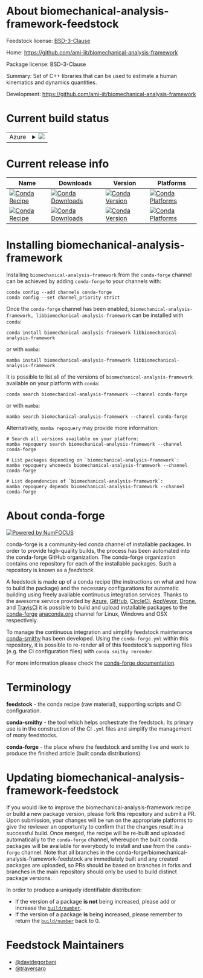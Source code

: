 About biomechanical-analysis-framework-feedstock
================================================

Feedstock license: [BSD-3-Clause](https://github.com/conda-forge/biomechanical-analysis-framework-feedstock/blob/main/LICENSE.txt)

Home: https://github.com/ami-iit/biomechanical-analysis-framework

Package license: BSD-3-Clause

Summary: Set of C++ libraries that can be used to estimate a human kinematics and dynamics quantities.

Development: https://github.com/ami-iit/biomechanical-analysis-framework

Current build status
====================


<table>
    
  <tr>
    <td>Azure</td>
    <td>
      <details>
        <summary>
          <a href="https://dev.azure.com/conda-forge/feedstock-builds/_build/latest?definitionId=25053&branchName=main">
            <img src="https://dev.azure.com/conda-forge/feedstock-builds/_apis/build/status/biomechanical-analysis-framework-feedstock?branchName=main">
          </a>
        </summary>
        <table>
          <thead><tr><th>Variant</th><th>Status</th></tr></thead>
          <tbody><tr>
              <td>linux_64</td>
              <td>
                <a href="https://dev.azure.com/conda-forge/feedstock-builds/_build/latest?definitionId=25053&branchName=main">
                  <img src="https://dev.azure.com/conda-forge/feedstock-builds/_apis/build/status/biomechanical-analysis-framework-feedstock?branchName=main&jobName=linux&configuration=linux%20linux_64_" alt="variant">
                </a>
              </td>
            </tr><tr>
              <td>linux_aarch64</td>
              <td>
                <a href="https://dev.azure.com/conda-forge/feedstock-builds/_build/latest?definitionId=25053&branchName=main">
                  <img src="https://dev.azure.com/conda-forge/feedstock-builds/_apis/build/status/biomechanical-analysis-framework-feedstock?branchName=main&jobName=linux&configuration=linux%20linux_aarch64_" alt="variant">
                </a>
              </td>
            </tr><tr>
              <td>osx_64</td>
              <td>
                <a href="https://dev.azure.com/conda-forge/feedstock-builds/_build/latest?definitionId=25053&branchName=main">
                  <img src="https://dev.azure.com/conda-forge/feedstock-builds/_apis/build/status/biomechanical-analysis-framework-feedstock?branchName=main&jobName=osx&configuration=osx%20osx_64_" alt="variant">
                </a>
              </td>
            </tr><tr>
              <td>osx_arm64</td>
              <td>
                <a href="https://dev.azure.com/conda-forge/feedstock-builds/_build/latest?definitionId=25053&branchName=main">
                  <img src="https://dev.azure.com/conda-forge/feedstock-builds/_apis/build/status/biomechanical-analysis-framework-feedstock?branchName=main&jobName=osx&configuration=osx%20osx_arm64_" alt="variant">
                </a>
              </td>
            </tr><tr>
              <td>win_64</td>
              <td>
                <a href="https://dev.azure.com/conda-forge/feedstock-builds/_build/latest?definitionId=25053&branchName=main">
                  <img src="https://dev.azure.com/conda-forge/feedstock-builds/_apis/build/status/biomechanical-analysis-framework-feedstock?branchName=main&jobName=win&configuration=win%20win_64_" alt="variant">
                </a>
              </td>
            </tr>
          </tbody>
        </table>
      </details>
    </td>
  </tr>
</table>

Current release info
====================

| Name | Downloads | Version | Platforms |
| --- | --- | --- | --- |
| [![Conda Recipe](https://img.shields.io/badge/recipe-biomechanical--analysis--framework-green.svg)](https://anaconda.org/conda-forge/biomechanical-analysis-framework) | [![Conda Downloads](https://img.shields.io/conda/dn/conda-forge/biomechanical-analysis-framework.svg)](https://anaconda.org/conda-forge/biomechanical-analysis-framework) | [![Conda Version](https://img.shields.io/conda/vn/conda-forge/biomechanical-analysis-framework.svg)](https://anaconda.org/conda-forge/biomechanical-analysis-framework) | [![Conda Platforms](https://img.shields.io/conda/pn/conda-forge/biomechanical-analysis-framework.svg)](https://anaconda.org/conda-forge/biomechanical-analysis-framework) |
| [![Conda Recipe](https://img.shields.io/badge/recipe-libbiomechanical--analysis--framework-green.svg)](https://anaconda.org/conda-forge/libbiomechanical-analysis-framework) | [![Conda Downloads](https://img.shields.io/conda/dn/conda-forge/libbiomechanical-analysis-framework.svg)](https://anaconda.org/conda-forge/libbiomechanical-analysis-framework) | [![Conda Version](https://img.shields.io/conda/vn/conda-forge/libbiomechanical-analysis-framework.svg)](https://anaconda.org/conda-forge/libbiomechanical-analysis-framework) | [![Conda Platforms](https://img.shields.io/conda/pn/conda-forge/libbiomechanical-analysis-framework.svg)](https://anaconda.org/conda-forge/libbiomechanical-analysis-framework) |

Installing biomechanical-analysis-framework
===========================================

Installing `biomechanical-analysis-framework` from the `conda-forge` channel can be achieved by adding `conda-forge` to your channels with:

```
conda config --add channels conda-forge
conda config --set channel_priority strict
```

Once the `conda-forge` channel has been enabled, `biomechanical-analysis-framework, libbiomechanical-analysis-framework` can be installed with `conda`:

```
conda install biomechanical-analysis-framework libbiomechanical-analysis-framework
```

or with `mamba`:

```
mamba install biomechanical-analysis-framework libbiomechanical-analysis-framework
```

It is possible to list all of the versions of `biomechanical-analysis-framework` available on your platform with `conda`:

```
conda search biomechanical-analysis-framework --channel conda-forge
```

or with `mamba`:

```
mamba search biomechanical-analysis-framework --channel conda-forge
```

Alternatively, `mamba repoquery` may provide more information:

```
# Search all versions available on your platform:
mamba repoquery search biomechanical-analysis-framework --channel conda-forge

# List packages depending on `biomechanical-analysis-framework`:
mamba repoquery whoneeds biomechanical-analysis-framework --channel conda-forge

# List dependencies of `biomechanical-analysis-framework`:
mamba repoquery depends biomechanical-analysis-framework --channel conda-forge
```


About conda-forge
=================

[![Powered by
NumFOCUS](https://img.shields.io/badge/powered%20by-NumFOCUS-orange.svg?style=flat&colorA=E1523D&colorB=007D8A)](https://numfocus.org)

conda-forge is a community-led conda channel of installable packages.
In order to provide high-quality builds, the process has been automated into the
conda-forge GitHub organization. The conda-forge organization contains one repository
for each of the installable packages. Such a repository is known as a *feedstock*.

A feedstock is made up of a conda recipe (the instructions on what and how to build
the package) and the necessary configurations for automatic building using freely
available continuous integration services. Thanks to the awesome service provided by
[Azure](https://azure.microsoft.com/en-us/services/devops/), [GitHub](https://github.com/),
[CircleCI](https://circleci.com/), [AppVeyor](https://www.appveyor.com/),
[Drone](https://cloud.drone.io/welcome), and [TravisCI](https://travis-ci.com/)
it is possible to build and upload installable packages to the
[conda-forge](https://anaconda.org/conda-forge) [anaconda.org](https://anaconda.org/)
channel for Linux, Windows and OSX respectively.

To manage the continuous integration and simplify feedstock maintenance
[conda-smithy](https://github.com/conda-forge/conda-smithy) has been developed.
Using the ``conda-forge.yml`` within this repository, it is possible to re-render all of
this feedstock's supporting files (e.g. the CI configuration files) with ``conda smithy rerender``.

For more information please check the [conda-forge documentation](https://conda-forge.org/docs/).

Terminology
===========

**feedstock** - the conda recipe (raw material), supporting scripts and CI configuration.

**conda-smithy** - the tool which helps orchestrate the feedstock.
                   Its primary use is in the construction of the CI ``.yml`` files
                   and simplify the management of *many* feedstocks.

**conda-forge** - the place where the feedstock and smithy live and work to
                  produce the finished article (built conda distributions)


Updating biomechanical-analysis-framework-feedstock
===================================================

If you would like to improve the biomechanical-analysis-framework recipe or build a new
package version, please fork this repository and submit a PR. Upon submission,
your changes will be run on the appropriate platforms to give the reviewer an
opportunity to confirm that the changes result in a successful build. Once
merged, the recipe will be re-built and uploaded automatically to the
`conda-forge` channel, whereupon the built conda packages will be available for
everybody to install and use from the `conda-forge` channel.
Note that all branches in the conda-forge/biomechanical-analysis-framework-feedstock are
immediately built and any created packages are uploaded, so PRs should be based
on branches in forks and branches in the main repository should only be used to
build distinct package versions.

In order to produce a uniquely identifiable distribution:
 * If the version of a package **is not** being increased, please add or increase
   the [``build/number``](https://docs.conda.io/projects/conda-build/en/latest/resources/define-metadata.html#build-number-and-string).
 * If the version of a package **is** being increased, please remember to return
   the [``build/number``](https://docs.conda.io/projects/conda-build/en/latest/resources/define-metadata.html#build-number-and-string)
   back to 0.

Feedstock Maintainers
=====================

* [@davidegorbani](https://github.com/davidegorbani/)
* [@traversaro](https://github.com/traversaro/)

